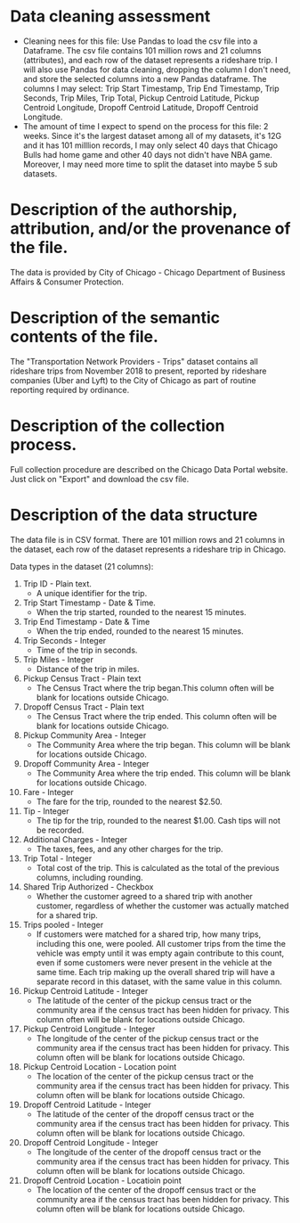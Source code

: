 
# Data cleaning assessment
- Cleaning nees for this file:
	Use Pandas to load the csv file into a Dataframe. The csv file contains 101 million rows and 21 columns (attributes), and each row of the dataset represents a rideshare trip. I will also use Pandas for data cleaning, dropping the column I don't need, and store the selected columns into a new Pandas dataframe. The columns I may select: Trip Start Timestamp, Trip End Timestamp, Trip Seconds, Trip Miles, Trip Total, Pickup Centroid Latitude, Pickup Centroid Longitude, Dropoff Centroid Latitude, Dropoff Centroid Longitude.
- The amount of time I expect to spend on the process for this file: 2 weeks. Since it's the largest dataset among all of my datasets, it's 12G and it has 101 milllion records, I may only select 40 days that Chicago Bulls had home game and other 40 days not didn't have NBA game. Moreover, I may need more time to split the dataset into maybe 5 sub datasets.


# Description of the authorship, attribution, and/or the provenance of the file.  

The data is provided by City of Chicago - Chicago Department of Business Affairs & Consumer Protection.


# Description of the semantic contents of the file.

The "Transportation Network Providers - Trips" dataset contains all rideshare trips from November 2018 to present, reported by rideshare companies (Uber and Lyft) to the City of Chicago as part of routine reporting required by ordinance.


# Description of the collection process.

Full collection procedure are described on the Chicago Data Portal website. Just click on "Export" and download the csv file.


# Description of the data structure

The data file is in CSV format. There are 101 million rows and 21 columns in the dataset, each row of the dataset represents a rideshare trip in Chicago.

Data types in the dataset (21 columns):

1. Trip ID - Plain text. 
	* A unique identifier for the trip.
2. Trip Start Timestamp - Date & Time. 
	* When the trip started, rounded to the nearest 15 minutes.
3. Trip End Timestamp - Date & Time
	* When the trip ended, rounded to the nearest 15 minutes.
4. Trip Seconds - Integer
	* Time of the trip in seconds.
5. Trip Miles - Integer
	* Distance of the trip in miles.
6. Pickup Census Tract - Plain text
	* The Census Tract where the trip began.This column often will be blank for locations outside Chicago.
7. Dropoff Census Tract - Plain text
	* The Census Tract where the trip ended. This column often will be blank for locations outside Chicago.
8. Pickup Community Area - Integer
	* The Community Area where the trip began. This column will be blank for locations outside Chicago.
9. Dropoff Community Area - Integer
	* The Community Area where the trip ended. This column will be blank for locations outside Chicago.
10. Fare - Integer
	* The fare for the trip, rounded to the nearest $2.50.
11. Tip - Integer
	* The tip for the trip, rounded to the nearest $1.00. Cash tips will not be recorded.
12. Additional Charges - Integer
	* The taxes, fees, and any other charges for the trip.
13. Trip Total - Integer
	* Total cost of the trip. This is calculated as the total of the previous columns, including rounding. 
14. Shared Trip Authorized - Checkbox
	* Whether the customer agreed to a shared trip with another customer, regardless of whether the customer was actually matched for a shared trip.
15. Trips pooled - Integer
	* If customers were matched for a shared trip, how many trips, including this one, were pooled. All customer trips from the time the vehicle was empty until it was empty again contribute to this count, even if some customers were never present in the vehicle at the same time. Each trip making up the overall shared trip will have a separate record in this dataset, with the same value in this column.
16. Pickup Centroid Latitude - Integer
	* The latitude of the center of the pickup census tract or the community area if the census tract has been hidden for privacy. This column often will be blank for locations outside Chicago.
17. Pickup Centroid Longitude - Integer
	* The longitude of the center of the pickup census tract or the community area if the census tract has been hidden for privacy. This column often will be blank for locations outside Chicago.
18. Pickup Centroid Location - Location point
	* The location of the center of the pickup census tract or the community area if the census tract has been hidden for privacy. This column often will be blank for locations outside Chicago.
19. Dropoff Centroid Latitude - Integer
	* The latitude of the center of the dropoff census tract or the community area if the census tract has been hidden for privacy. This column often will be blank for locations outside Chicago.
20. Dropoff Centroid Longitude - Integer
	* The longitude of the center of the dropoff census tract or the community area if the census tract has been hidden for privacy. This column often will be blank for locations outside Chicago.
21. Dropoff Centroid Location - Locatioin point
	* The location of the center of the dropoff census tract or the community area if the census tract has been hidden for privacy. This column often will be blank for locations outside Chicago.

